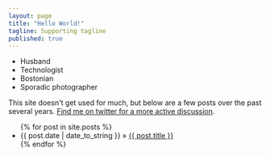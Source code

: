 ```yaml
---
layout: page
title: "Hello World!"
tagline: Supporting tagline
published: true
---
```

* Husband
* Technologist
* Bostonian
* Sporadic photographer

This site doesn't get used for much, but below are a few posts over the past several years.  [Find me on twitter for a more active discussion](twitter.com/rob_w).

<ul class="posts">
  {% for post in site.posts %}
    <li><span>{{ post.date | date_to_string }}</span> &raquo; <a href="{{ BASE_PATH }}{{ post.url }}">{{ post.title }}</a></li>
  {% endfor %}
</ul>

